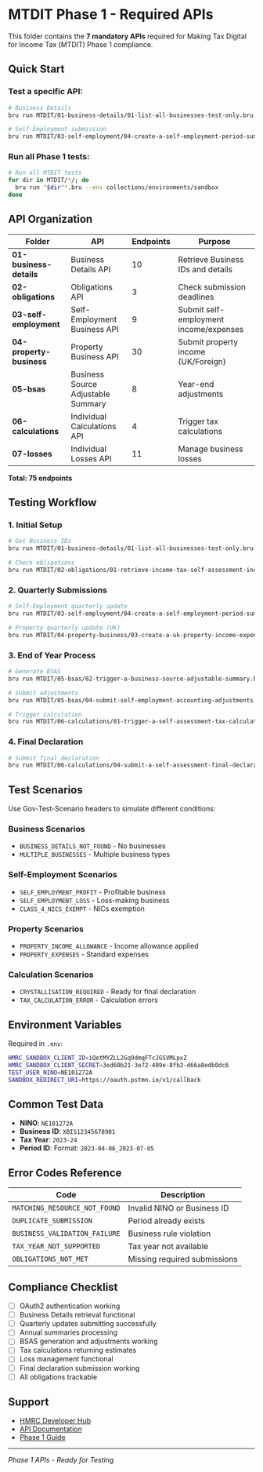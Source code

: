 # MTDIT Phase 1 - Required APIs

This folder contains the **7 mandatory APIs** required for Making Tax Digital for Income Tax (MTDIT) Phase 1 compliance.

## Quick Start

### Test a specific API:
```bash
# Business Details
bru run MTDIT/01-business-details/01-list-all-businesses-test-only.bru --env collections/environments/sandbox

# Self-Employment submission
bru run MTDIT/03-self-employment/04-create-a-self-employment-period-summary.bru --env collections/environments/sandbox
```

### Run all Phase 1 tests:
```bash
# Run all MTDIT tests
for dir in MTDIT/*/; do
  bru run "$dir"*.bru --env collections/environments/sandbox
done
```

## API Organization

| Folder | API | Endpoints | Purpose |
|--------|-----|-----------|---------|
| **01-business-details** | Business Details API | 10 | Retrieve Business IDs and details |
| **02-obligations** | Obligations API | 3 | Check submission deadlines |
| **03-self-employment** | Self-Employment Business API | 9 | Submit self-employment income/expenses |
| **04-property-business** | Property Business API | 30 | Submit property income (UK/Foreign) |
| **05-bsas** | Business Source Adjustable Summary | 8 | Year-end adjustments |
| **06-calculations** | Individual Calculations API | 4 | Trigger tax calculations |
| **07-losses** | Individual Losses API | 11 | Manage business losses |

**Total: 75 endpoints**

## Testing Workflow

### 1. Initial Setup
```bash
# Get Business IDs
bru run MTDIT/01-business-details/01-list-all-businesses-test-only.bru --env collections/environments/sandbox

# Check obligations
bru run MTDIT/02-obligations/01-retrieve-income-tax-self-assessment-income-and-exp.bru --env collections/environments/sandbox
```

### 2. Quarterly Submissions
```bash
# Self-Employment quarterly update
bru run MTDIT/03-self-employment/04-create-a-self-employment-period-summary.bru --env collections/environments/sandbox

# Property quarterly update (UK)
bru run MTDIT/04-property-business/03-create-a-uk-property-income-expenses-period-summar.bru --env collections/environments/sandbox
```

### 3. End of Year Process
```bash
# Generate BSAS
bru run MTDIT/05-bsas/02-trigger-a-business-source-adjustable-summary.bru --env collections/environments/sandbox

# Submit adjustments
bru run MTDIT/05-bsas/04-submit-self-employment-accounting-adjustments.bru --env collections/environments/sandbox

# Trigger calculation
bru run MTDIT/06-calculations/01-trigger-a-self-assessment-tax-calculation-test-onl.bru --env collections/environments/sandbox
```

### 4. Final Declaration
```bash
# Submit final declaration
bru run MTDIT/06-calculations/04-submit-a-self-assessment-final-declaration-test-on.bru --env collections/environments/sandbox
```

## Test Scenarios

Use Gov-Test-Scenario headers to simulate different conditions:

### Business Scenarios
- `BUSINESS_DETAILS_NOT_FOUND` - No businesses
- `MULTIPLE_BUSINESSES` - Multiple business types

### Self-Employment Scenarios
- `SELF_EMPLOYMENT_PROFIT` - Profitable business
- `SELF_EMPLOYMENT_LOSS` - Loss-making business
- `CLASS_4_NICS_EXEMPT` - NICs exemption

### Property Scenarios
- `PROPERTY_INCOME_ALLOWANCE` - Income allowance applied
- `PROPERTY_EXPENSES` - Standard expenses

### Calculation Scenarios
- `CRYSTALLISATION_REQUIRED` - Ready for final declaration
- `TAX_CALCULATION_ERROR` - Calculation errors

## Environment Variables

Required in `.env`:
```bash
HMRC_SANDBOX_CLIENT_ID=iQetMYZLL2Gq9dmqFTcJGSVMLpxZ
HMRC_SANDBOX_CLIENT_SECRET=3ed60b21-3e72-409e-8fb2-d66a8edb0dc6
TEST_USER_NINO=NE101272A
SANDBOX_REDIRECT_URI=https://oauth.pstmn.io/v1/callback
```

## Common Test Data

- **NINO**: `NE101272A`
- **Business ID**: `XBIS12345678901`
- **Tax Year**: `2023-24`
- **Period ID**: Format: `2023-04-06_2023-07-05`

## Error Codes Reference

| Code | Description |
|------|-------------|
| `MATCHING_RESOURCE_NOT_FOUND` | Invalid NINO or Business ID |
| `DUPLICATE_SUBMISSION` | Period already exists |
| `BUSINESS_VALIDATION_FAILURE` | Business rule violation |
| `TAX_YEAR_NOT_SUPPORTED` | Tax year not available |
| `OBLIGATIONS_NOT_MET` | Missing required submissions |

## Compliance Checklist

- [ ] OAuth2 authentication working
- [ ] Business Details retrieval functional
- [ ] Quarterly updates submitting successfully
- [ ] Annual summaries processing
- [ ] BSAS generation and adjustments working
- [ ] Tax calculations returning estimates
- [ ] Loss management functional
- [ ] Final declaration submission working
- [ ] All obligations trackable

## Support

- [HMRC Developer Hub](https://developer.service.hmrc.gov.uk)
- [API Documentation](https://developer.service.hmrc.gov.uk/api-documentation/docs/api)
- [Phase 1 Guide](.claude/HMRC_MTDIT_PHASE1_GUIDE.md)

---

*Phase 1 APIs - Ready for Testing*